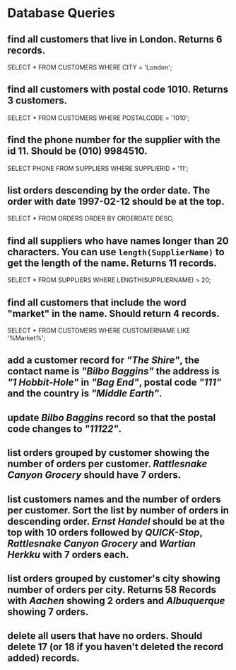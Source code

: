 # Database Queries

## find all customers that live in London. Returns 6 records.

  SELECT * FROM CUSTOMERS WHERE CITY = 'London';

## find all customers with postal code 1010. Returns 3 customers.

  SELECT * FROM CUSTOMERS WHERE POSTALCODE = '1010';

## find the phone number for the supplier with the id 11. Should be (010) 9984510.

  SELECT PHONE FROM SUPPLIERS WHERE SUPPLIERID = '11';

## list orders descending by the order date. The order with date 1997-02-12 should be at the top.

  SELECT * FROM ORDERS ORDER BY ORDERDATE DESC;

## find all suppliers who have names longer than 20 characters. You can use `length(SupplierName)` to get the length of the name. Returns 11 records.

  SELECT * FROM SUPPLIERS WHERE LENGTH(SUPPLIERNAME) > 20;

## find all customers that include the word "market" in the name. Should return 4 records.

  SELECT * FROM CUSTOMERS WHERE CUSTOMERNAME LIKE '%Market%';

## add a customer record for _"The Shire"_, the contact name is _"Bilbo Baggins"_ the address is _"1 Hobbit-Hole"_ in _"Bag End"_, postal code _"111"_ and the country is _"Middle Earth"_.

## update _Bilbo Baggins_ record so that the postal code changes to _"11122"_.

## list orders grouped by customer showing the number of orders per customer. _Rattlesnake Canyon Grocery_ should have 7 orders.

## list customers names and the number of orders per customer. Sort the list by number of orders in descending order. _Ernst Handel_ should be at the top with 10 orders followed by _QUICK-Stop_, _Rattlesnake Canyon Grocery_ and _Wartian Herkku_ with 7 orders each.

## list orders grouped by customer's city showing number of orders per city. Returns 58 Records with _Aachen_ showing 2 orders and _Albuquerque_ showing 7 orders.

## delete all users that have no orders. Should delete 17 (or 18 if you haven't deleted the record added) records.
